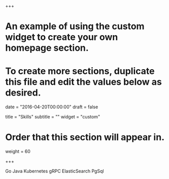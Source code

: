 +++
# An example of using the custom widget to create your own homepage section.
# To create more sections, duplicate this file and edit the values below as desired.

date = "2016-04-20T00:00:00"
draft = false

title = "Skills"
subtitle = ""
widget = "custom"

# Order that this section will appear in.
weight = 60

+++
<div class="skills-container">
<div class="skills-tech">
    <span>Go</span>
    <span>Java</span>
    <span>Kubernetes</span>
    <span>gRPC</span>
    <span>ElasticSearch</span>
    <span>PgSql</span>
</div>
</div>